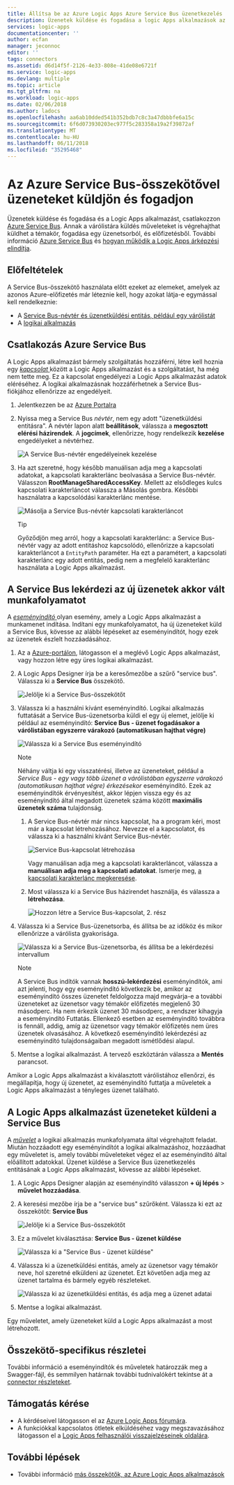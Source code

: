 ```yaml
---
title: Állítsa be az Azure Logic Apps Azure Service Bus üzenetkezelés |} Microsoft Docs
description: Üzenetek küldése és fogadása a logic Apps alkalmazások az Azure Service Bus használatával
services: logic-apps
documentationcenter: ''
author: ecfan
manager: jeconnoc
editor: ''
tags: connectors
ms.assetid: d6d14f5f-2126-4e33-808e-41de08e6721f
ms.service: logic-apps
ms.devlang: multiple
ms.topic: article
ms.tgt_pltfrm: na
ms.workload: logic-apps
ms.date: 02/06/2018
ms.author: ladocs
ms.openlocfilehash: aa6ab10dded541b352bdb7c8c3a47dbbbfe6a15c
ms.sourcegitcommit: 6f6d073930203ec977f5c283358a19a2f39872af
ms.translationtype: MT
ms.contentlocale: hu-HU
ms.lasthandoff: 06/11/2018
ms.locfileid: "35295468"
---
```

# <a name="send-and-receive-messages-with-the-azure-service-bus-connector"></a>Az Azure Service Bus-összekötővel üzeneteket küldjön és fogadjon

Üzenetek küldése és fogadása és a Logic Apps alkalmazást, csatlakozzon [Azure Service Bus](https://azure.microsoft.com/services/service-bus/). Annak a várólistára küldés műveleteket is végrehajthat küldhet a témakör, fogadása egy üzenetsorból, és előfizetésből. További információ [Azure Service Bus](../service-bus-messaging/service-bus-messaging-overview.md) és [hogyan működik a Logic Apps árképzési elindítja](../logic-apps/logic-apps-pricing.md).

## <a name="prerequisites"></a>Előfeltételek

A Service Bus-összekötő használata előtt ezeket az elemeket, amelyek az azonos Azure-előfizetés már léteznie kell, hogy azokat látja-e egymással kell rendelkeznie:

* A [Service Bus-névtér és üzenetküldési entitás, például egy várólistát](../service-bus-messaging/service-bus-create-namespace-portal.md)
* A [logikai alkalmazás](../logic-apps/quickstart-create-first-logic-app-workflow.md)

<a name="permissions-connection-string"></a>

## <a name="connect-to-azure-service-bus"></a>Csatlakozás Azure Service Bus

A Logic Apps alkalmazást bármely szolgáltatás hozzáférni, létre kell hoznia egy [ *kapcsolat* ](./connectors-overview.md) között a Logic Apps alkalmazást és a szolgáltatást, ha még nem tette meg. Ez a kapcsolat engedélyezi a Logic Apps alkalmazást adatok eléréséhez. A logikai alkalmazásnak hozzáférhetnek a Service Bus-fiókjához ellenőrizze az engedélyeit.

1. Jelentkezzen be az [Azure Portalra](https://portal.azure.com "Azure Portal") 

2. Nyissa meg a Service Bus *névtér*, nem egy adott "üzenetküldési entitásra". A névtér lapon alatt **beállítások**, válassza a **megosztott elérési házirendek**. A **jogcímek**, ellenőrizze, hogy rendelkezik **kezelése** engedélyeket a névtérhez.

   ![A Service Bus-névtér engedélyeinek kezelése](./media/connectors-create-api-azure-service-bus/azure-service-bus-namespace.png)

3. Ha azt szeretné, hogy később manuálisan adja meg a kapcsolati adatokat, a kapcsolati karakterlánc beolvasása a Service Bus-névtér. Válasszon **RootManageSharedAccessKey**. Mellett az elsődleges kulcs kapcsolati karakterláncot válassza a Másolás gombra. Későbbi használatra a kapcsolódási karakterlánc mentése.

   ![Másolja a Service Bus-névtér kapcsolati karakterláncot](./media/connectors-create-api-azure-service-bus/find-service-bus-connection-string.png)

   > [!TIP]
   > Győződjön meg arról, hogy a kapcsolati karakterlánc: a Service Bus-névtér vagy az adott entitáshoz kapcsolódó, ellenőrizze a kapcsolati karakterláncot a `EntityPath` paraméter. Ha ezt a paramétert, a kapcsolati karakterlánc egy adott entitás, pedig nem a megfelelő karakterlánc használata a Logic Apps alkalmazást.

## <a name="trigger-workflow-when-your-service-bus-gets-new-messages"></a>A Service Bus lekérdezi az új üzenetek akkor vált munkafolyamatot

A [ *eseményindító* ](../logic-apps/logic-apps-overview.md#logic-app-concepts) olyan esemény, amely a Logic Apps alkalmazást a munkamenet indítása. Indítani egy munkafolyamatot, ha új üzeneteket küld a Service Bus, kövesse az alábbi lépéseket az eseményindítót, hogy ezek az üzenetek észlelt hozzáadásához.

1. Az a [Azure-portálon](https://portal.azure.com "Azure-portálon"), látogasson el a meglévő Logic Apps alkalmazást, vagy hozzon létre egy üres logikai alkalmazást.

2. A Logic Apps Designer írja be a keresőmezőbe a szűrő "service bus". Válassza ki a **Service Bus** összekötő. 

   ![Jelölje ki a Service Bus-összekötőt](./media/connectors-create-api-azure-service-bus/select-service-bus-connector.png) 

3. Válassza ki a használni kívánt eseményindító. Logikai alkalmazás futtatását a Service Bus-üzenetsorba küldi el egy új elemet, jelölje ki például az eseményindító: **Service Bus - üzenet fogadásakor a várólistában egyszerre várakozó (automatikusan hajthat végre)**

   ![Válassza ki a Service Bus eseményindító](./media/connectors-create-api-azure-service-bus/select-service-bus-trigger.png)

   > [!NOTE]
   > Néhány váltja ki egy visszatérési, illetve az üzeneteket, például a *Service Bus - egy vagy több üzenet a várólistában egyszerre várakozó (automatikusan hajthat végre) érkezésekor* eseményindító.
   > Ezek az eseményindítók érvényesítést, akkor lépjen vissza egy és az eseményindító által megadott üzenetek száma között **maximális üzenetek száma** tulajdonság.

   1. A Service Bus-névtér már nincs kapcsolat, ha a program kéri, most már a kapcsolat létrehozásához. Nevezze el a kapcsolatot, és válassza ki a használni kívánt Service Bus-névtér.

      ![Service Bus-kapcsolat létrehozása](./media/connectors-create-api-azure-service-bus/create-service-bus-connection-1.png)

      Vagy manuálisan adja meg a kapcsolati karakterláncot, válassza a **manuálisan adja meg a kapcsolati adatokat**. 
      Ismerje meg, [a kapcsolati karakterlánc megkeresése](#permissions-connection-string).
      

   2. Most válassza ki a Service Bus házirendet használja, és válassza a **létrehozása**.

      ![Hozzon létre a Service Bus-kapcsolat, 2. rész](./media/connectors-create-api-azure-service-bus/create-service-bus-connection-2.png)

4. Válassza ki a Service Bus-üzenetsorba, és állítsa be az időköz és mikor ellenőrizze a várólista gyakorisága.

   ![Válassza ki a Service Bus-üzenetsorba, és állítsa be a lekérdezési intervallum](./media/connectors-create-api-azure-service-bus/select-service-bus-queue.png)

   > [!NOTE]
   > A Service Bus indítók vannak **hosszú-lekérdezési** eseményindítók, ami azt jelenti, hogy egy eseményindító következik be, amikor az eseményindító összes üzenetet feldolgozza majd megvárja-e a további üzeneteket az üzenetsor vagy témakör előfizetés megjelenő 30 másodperc.
   > Ha nem érkezik üzenet 30 másodperc, a rendszer kihagyja a eseményindító Futtatás. Ellenkező esetben az eseményindító továbbra is fennáll, addig, amíg az üzenetsor vagy témakör előfizetés nem üres üzenetek olvasásához.
   > A következő eseményindító lekérdezési az eseményindító tulajdonságaiban megadott ismétlődési alapul.

5. Mentse a logikai alkalmazást. A tervező eszköztárán válassza a **Mentés** parancsot.

Amikor a Logic Apps alkalmazást a kiválasztott várólistához ellenőrzi, és megállapítja, hogy új üzenetet, az eseményindító futtatja a műveletek a Logic Apps alkalmazást a tényleges üzenet található.

## <a name="send-messages-from-your-logic-app-to-your-service-bus"></a>A Logic Apps alkalmazást üzeneteket küldeni a Service Bus

A [*művelet*](../logic-apps/logic-apps-overview.md#logic-app-concepts) a logikai alkalmazás munkafolyamata által végrehajtott feladat. Miután hozzáadott egy eseményindítót a logikai alkalmazáshoz, hozzáadhat egy műveletet is, amely további műveleteket végez el az eseményindító által előállított adatokkal. Üzenet küldése a Service Bus üzenetkezelés entitásának a Logic Apps alkalmazást, kövesse az alábbi lépéseket.

1. A Logic Apps Designer alapján az eseményindító válasszon **+ új lépés** > **művelet hozzáadása**.

2. A keresési mezőbe írja be a "service bus" szűrőként. Válassza ki ezt az összekötőt: **Service Bus**

   ![Jelölje ki a Service Bus-összekötőt](./media/connectors-create-api-azure-service-bus/select-service-bus-connector-for-action.png) 

3. Ez a művelet kiválasztása: **Service Bus - üzenet küldése**

   ![Válassza ki a "Service Bus - üzenet küldése"](./media/connectors-create-api-azure-service-bus/select-service-bus-send-message-action.png)

4. Válassza ki a üzenetküldési entitás, amely az üzenetsor vagy témakör neve, hol szeretné elküldeni az üzenetet. Ezt követően adja meg az üzenet tartalma és bármely egyéb részleteket.

   ![Válassza ki az üzenetküldési entitás, és adja meg a üzenet adatai](./media/connectors-create-api-azure-service-bus/service-bus-send-message-details.png)    

5. Mentse a logikai alkalmazást. 

Egy műveletet, amely üzeneteket küld a Logic Apps alkalmazást a most létrehozott. 

## <a name="connector-specific-details"></a>Összekötő-specifikus részletei

További információ a eseményindítók és műveletek határozzák meg a Swagger-fájl, és semmilyen határnak további tudnivalókért tekintse át a [connector részleteket](/connectors/servicebus/).

## <a name="get-support"></a>Támogatás kérése

* A kérdéseivel látogasson el az [Azure Logic Apps fórumára](https://social.msdn.microsoft.com/Forums/en-US/home?forum=azurelogicapps).
* A funkciókkal kapcsolatos ötletek elküldéséhez vagy megszavazásához látogasson el a [Logic Apps felhasználói visszajelzéseinek oldalára](http://aka.ms/logicapps-wish).

## <a name="next-steps"></a>További lépések

* További információ [más összekötők, az Azure Logic Apps alkalmazások](../connectors/apis-list.md)